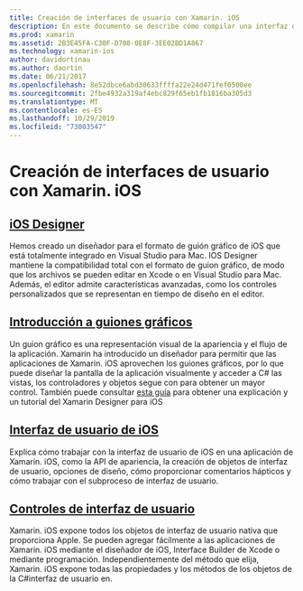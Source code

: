 ```yaml
---
title: Creación de interfaces de usuario con Xamarin. iOS
description: En este documento se describe cómo compilar una interfaz de usuario en una aplicación de Xamarin. iOS. Proporciona vínculos a guías sobre el diseñador de iOS, guiones gráficos, conceptos generales de la interfaz de iOS y controles de la interfaz de usuario de iOS.
ms.prod: xamarin
ms.assetid: 2B3E45FA-C30F-D708-0E8F-3EE02BD1A867
ms.technology: xamarin-ios
author: davidortinau
ms.author: daortin
ms.date: 06/21/2017
ms.openlocfilehash: 8e52dbce6abd30633ffffa22e24d471fef0500ee
ms.sourcegitcommit: 2fbe4932a319af4ebc829f65eb1fb1816ba305d3
ms.translationtype: MT
ms.contentlocale: es-ES
ms.lasthandoff: 10/29/2019
ms.locfileid: "73003547"
---
```

# <a name="building-user-interfaces-with-xamarinios"></a>Creación de interfaces de usuario con Xamarin. iOS

## <a name="ios-designeriosuser-interfacedesignerindexmd"></a>[iOS Designer](~/ios/user-interface/designer/index.md)

Hemos creado un diseñador para el formato de guión gráfico de iOS que está totalmente integrado en Visual Studio para Mac. IOS Designer mantiene la compatibilidad total con el formato de guion gráfico, de modo que los archivos se pueden editar en Xcode o en Visual Studio para Mac. Además, el editor admite características avanzadas, como los controles personalizados que se representan en tiempo de diseño en el editor.

## <a name="introduction-to-storyboardsiosuser-interfacestoryboardsindexmd"></a>[Introducción a guiones gráficos](~/ios/user-interface/storyboards/index.md)

Un guion gráfico es una representación visual de la apariencia y el flujo de la aplicación. Xamarin ha introducido un diseñador para permitir que las aplicaciones de Xamarin. iOS aprovechen los guiones gráficos, por lo que puede diseñar la pantalla de la aplicación visualmente y acceder a C# las vistas, los controladores y objetos segue con para obtener un mayor control. También puede consultar [esta guía](~/ios/user-interface/designer/introduction.md) para obtener una explicación y un tutorial del Xamarin Designer para iOS

## <a name="user-interface-in-iosiosuser-interfaceios-uiindexmd"></a>[Interfaz de usuario de iOS](~/ios/user-interface/ios-ui/index.md)

Explica cómo trabajar con la interfaz de usuario de iOS en una aplicación de Xamarin. iOS, como la API de apariencia, la creación de objetos de interfaz de usuario, opciones de diseño, cómo proporcionar comentarios hápticos y cómo trabajar con el subproceso de interfaz de usuario.

## <a name="user-interface-controlsiosuser-interfacecontrolsindexmd"></a>[Controles de interfaz de usuario](~/ios/user-interface/controls/index.md)

Xamarin. iOS expone todos los objetos de interfaz de usuario nativa que proporciona Apple. Se pueden agregar fácilmente a las aplicaciones de Xamarin. iOS mediante el diseñador de iOS, Interface Builder de Xcode o mediante programación. Independientemente del método que elija, Xamarin. iOS expone todas las propiedades y los métodos de los objetos de la C#interfaz de usuario en.
